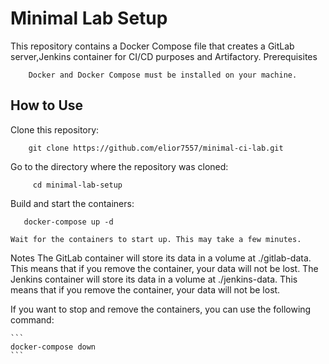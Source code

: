 # Minimal Lab Setup

This repository contains a Docker Compose file that creates a GitLab server,Jenkins container for CI/CD purposes and Artifactory.
Prerequisites

```
    Docker and Docker Compose must be installed on your machine.
```

## How to Use


Clone this repository: 
``` 
    git clone https://github.com/elior7557/minimal-ci-lab.git
```

Go to the directory where the repository was cloned:
```
     cd minimal-lab-setup
```

 Build and start the containers: 
 ```
    docker-compose up -d
 ```


    Wait for the containers to start up. This may take a few minutes.



Notes
The GitLab container will store its data in a volume at ./gitlab-data. This means that if you remove the container, your data will not be lost.
The Jenkins container will store its data in a volume at ./jenkins-data. This means that if you remove the container, your data will not be lost.

If you want to stop and remove the containers, you can use the following command: 

    ```
    docker-compose down
    ```
